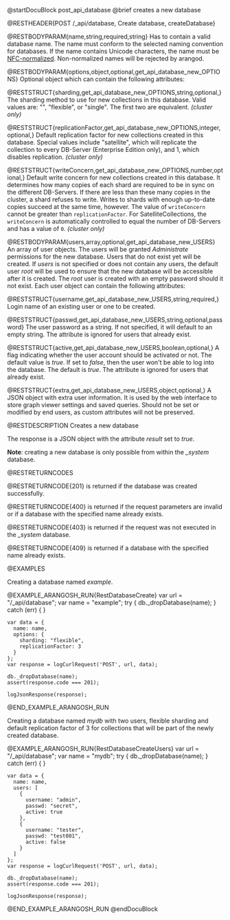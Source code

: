 
@startDocuBlock post_api_database
@brief creates a new database

@RESTHEADER{POST /_api/database, Create database, createDatabase}

@RESTBODYPARAM{name,string,required,string}
Has to contain a valid database name. The name must conform to the selected
naming convention for databases. If the name contains Unicode characters, the
name must be [NFC-normalized](https://en.wikipedia.org/wiki/Unicode_equivalence#Normal_forms).
Non-normalized names will be rejected by arangod.

@RESTBODYPARAM{options,object,optional,get_api_database_new_OPTIONS}
Optional object which can contain the following attributes:

@RESTSTRUCT{sharding,get_api_database_new_OPTIONS,string,optional,}
The sharding method to use for new collections in this database. Valid values
are: "", "flexible", or "single". The first two are equivalent. _(cluster only)_

@RESTSTRUCT{replicationFactor,get_api_database_new_OPTIONS,integer,optional,}
Default replication factor for new collections created in this database.
Special values include "satellite", which will replicate the collection to
every DB-Server (Enterprise Edition only), and 1, which disables replication.
_(cluster only)_

@RESTSTRUCT{writeConcern,get_api_database_new_OPTIONS,number,optional,}
Default write concern for new collections created in this database.
It determines how many copies of each shard are required to be
in sync on the different DB-Servers. If there are less than these many copies
in the cluster, a shard refuses to write. Writes to shards with enough
up-to-date copies succeed at the same time, however. The value of
`writeConcern` cannot be greater than `replicationFactor`.
For SatelliteCollections, the `writeConcern` is automatically controlled to
equal the number of DB-Servers and has a value of `0`. _(cluster only)_

@RESTBODYPARAM{users,array,optional,get_api_database_new_USERS}
An array of user objects. The users will be granted *Administrate* permissions
for the new database. Users that do not exist yet will be created.
If *users* is not specified or does not contain any users, the default user
*root* will be used to ensure that the new database will be accessible after it
is created. The *root* user is created with an empty password should it not
exist. Each user object can contain the following attributes:

@RESTSTRUCT{username,get_api_database_new_USERS,string,required,}
Login name of an existing user or one to be created.

@RESTSTRUCT{passwd,get_api_database_new_USERS,string,optional,password}
The user password as a string. If not specified, it will default to an empty
string. The attribute is ignored for users that already exist.

@RESTSTRUCT{active,get_api_database_new_USERS,boolean,optional,}
A flag indicating whether the user account should be activated or not.
The default value is *true*. If set to *false*, then the user won't be able to
log into the database. The default is *true*. The attribute is ignored for users
that already exist.

@RESTSTRUCT{extra,get_api_database_new_USERS,object,optional,}
A JSON object with extra user information. It is used by the web interface
to store graph viewer settings and saved queries. Should not be set or
modified by end users, as custom attributes will not be preserved.

@RESTDESCRIPTION
Creates a new database

The response is a JSON object with the attribute *result* set to *true*.

**Note**: creating a new database is only possible from within the *_system* database.

@RESTRETURNCODES

@RESTRETURNCODE{201}
is returned if the database was created successfully.

@RESTRETURNCODE{400}
is returned if the request parameters are invalid or if a database with the
specified name already exists.

@RESTRETURNCODE{403}
is returned if the request was not executed in the *_system* database.

@RESTRETURNCODE{409}
is returned if a database with the specified name already exists.

@EXAMPLES

Creating a database named *example*.

@EXAMPLE_ARANGOSH_RUN{RestDatabaseCreate}
    var url = "/_api/database";
    var name = "example";
    try {
      db._dropDatabase(name);
    }
    catch (err) {
    }

    var data = {
      name: name,
      options: {
        sharding: "flexible",
        replicationFactor: 3
      }
    };
    var response = logCurlRequest('POST', url, data);

    db._dropDatabase(name);
    assert(response.code === 201);

    logJsonResponse(response);
@END_EXAMPLE_ARANGOSH_RUN

Creating a database named *mydb* with two users, flexible sharding and
default replication factor of 3 for collections that will be part of
the newly created database.

@EXAMPLE_ARANGOSH_RUN{RestDatabaseCreateUsers}
    var url = "/_api/database";
    var name = "mydb";
    try {
      db._dropDatabase(name);
    }
    catch (err) {
    }

    var data = {
      name: name,
      users: [
        {
          username: "admin",
          passwd: "secret",
          active: true
        },
        {
          username: "tester",
          passwd: "test001",
          active: false
        }
      ]
    };
    var response = logCurlRequest('POST', url, data);

    db._dropDatabase(name);
    assert(response.code === 201);

    logJsonResponse(response);
@END_EXAMPLE_ARANGOSH_RUN
@endDocuBlock
